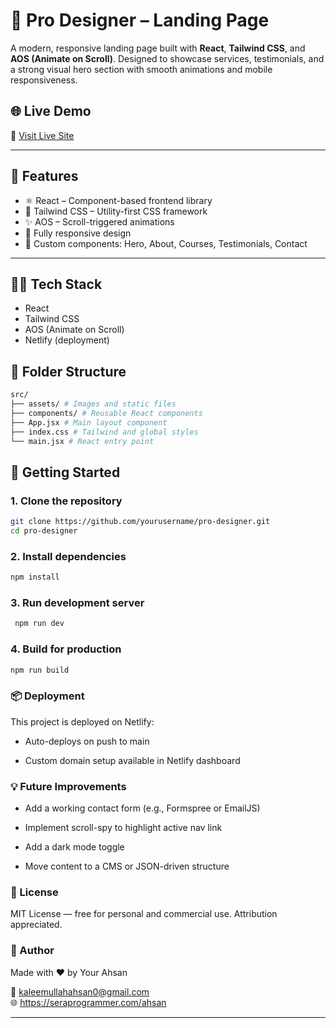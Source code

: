 # 🚀 Pro Designer – Landing Page

A modern, responsive landing page built with **React**, **Tailwind CSS**, and **AOS (Animate on Scroll)**. Designed to showcase services, testimonials, and a strong visual hero section with smooth animations and mobile responsiveness.

## 🌐 Live Demo

🔗 [Visit Live Site](https://pro-designer.netlify.app)

---

## 📌 Features

- ⚛️ React – Component-based frontend library  
- 🎨 Tailwind CSS – Utility-first CSS framework  
- ✨ AOS – Scroll-triggered animations  
- 📱 Fully responsive design  
- 🧩 Custom components: Hero, About, Courses, Testimonials, Contact  

---

## 🧑‍💻 Tech Stack

- React  
- Tailwind CSS  
- AOS (Animate on Scroll)  
- Netlify (deployment)  

## 📁 Folder Structure

```bash
src/
├── assets/ # Images and static files
├── components/ # Reusable React components
├── App.jsx # Main layout component
├── index.css # Tailwind and global styles
└── main.jsx # React entry point
```

## 🚀 Getting Started

### 1. Clone the repository

```bash
git clone https://github.com/yourusername/pro-designer.git
cd pro-designer
```
### 2. Install dependencies
```bash
npm install
```
### 3. Run development server
```bash
 npm run dev 
```
### 4. Build for production
```bash
npm run build
```
### 📦 Deployment
This project is deployed on Netlify:

- Auto-deploys on push to main

- Custom domain setup available in Netlify dashboard

### 💡 Future Improvements
- Add a working contact form (e.g., Formspree or EmailJS)

- Implement scroll-spy to highlight active nav link

- Add a dark mode toggle

- Move content to a CMS or JSON-driven structure

### 📝 License
MIT License — free for personal and commercial use. Attribution appreciated.

### 🤝 Author
Made with ❤️ by Your Ahsan

📧 kaleemullahahsan0@gmail.com
<br>
🌐 https://seraprogrammer.com/ahsan

---






